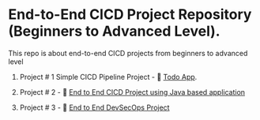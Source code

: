 
# End-to-End CICD Project Repository (Beginners to Advanced Level).

This repo is about end-to-end CICD projects from beginners to advanced level

1. Project # 1 Simple CICD Pipeline Project - 💾 [Todo App](https://github.com/waseemuddin/simple-cicd-project01).

2. Project # 2 - 💾 [End to End CICD Project using Java based application](https://github.com/waseemuddin/CICD_Projects/blob/main/java-maven-sonar-argocd-helm-k8s/spring-boot-app/README.md)

2. Project # 3 - 💾 [End to End DevSecOps Project ](https://github.com/waseemuddin/DevSecOps-Project/blob/devops/README.md)


